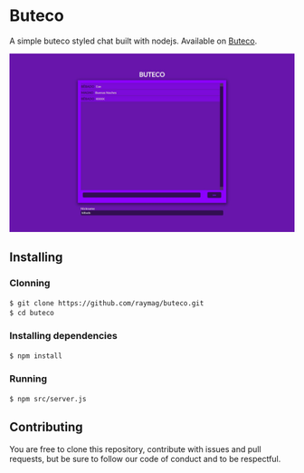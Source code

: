 # Buteco
A simple buteco styled chat built with nodejs. Available on [Buteco](https://buteco-io.herokuapp.com/).

![ScreenShot](https://github.com/raymag/buteco/blob/master/src/views/img/screenshot.jpg?raw=true)

## Installing

### Clonning
```bash
$ git clone https://github.com/raymag/buteco.git
$ cd buteco
```

### Installing dependencies
```bash
$ npm install
```

### Running
```bash
$ npm src/server.js
```
## Contributing
You are free to clone this repository, contribute with issues and pull requests, but be sure to follow our code of conduct and to be respectful.
